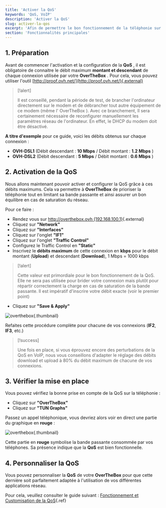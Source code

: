 ```yaml
---
title: 'Activer la QoS'
keywords: 'QoS, VoIP'
description: 'Activer la QoS'
slug: activer-la-qos
excerpt: 'Afin de permettre le bon fonctionnement de la téléphonie sur IP, il est important d''activer une  QoS (Quality of Service) . Cela permet de prioriser le flux téléphonie sur d''autres types de flux pour lesquels la stabilité est moins importante. Sur  OverTheBox  la QoS n''est pas activée par défaut. Ce guide vous montre comment le faire.'
section: 'Fonctionnalités principales'
---
```


## 1. Préparation
Avant de commencer l'activation et la configuration de la  **QoS** , il est obligatoire de connaitre le débit maximum  **montant et descendant**  de chaque connexion utilisée par votre  **OverTheBox** . Pour cela, vous pouvez utiliser l'outil [http://proof.ovh.net/](http://proof.ovh.net/){.external}



> [!alert]
>
> Il est conseillé, pendant la période de test, de brancher l'ordinateur directement sur le modem et de débrancher tout autre équipement de ce modem (même l' OverTheBox ).
> Avec ce branchement, Il sera certainement nécessaire de reconfigurer manuellement les paramètres réseau de l'ordinateur. En effet, le DHCP du modem doit être désactivé.
> 

**A titre d'exemple**  pour ce guide, voici les débits obtenus sur chaque connexion :

- **OVH-DSL1** (Débit descendant : **10 Mbps** / Débit montant : **1.2 Mbps** )
- **OVH-DSL2** (Débit descendant : **5 Mbps** / Débit montant : **0.6 Mbps** )


## 2. Activation de la QoS
Nous allons maintenant pouvoir activer et configurer la QoS grâce à ces débits maximums. Cela va permettre à  **OverTheBox**  de prioriser la téléphonie tout en limitant sa bande passante et ainsi assurer un bon équilibre en cas de saturation du réseau.

Pour ce faire :

- Rendez vous sur [http://overthebox.ovh (192.168.100.1)](http://overthebox.ovh){.external}
- Cliquez sur **"Network"**
- Cliquez sur **"Interfaces"**
- Cliquez sur l'onglet **"IF1"**
- Cliquez sur l'onglet **"Traffic Control"**
- Configurez le Traffic Control en **"Static"**
- Inscrivez le **débits maximum** de cette connexion en **kbps** pour le débit montant (**Upload**) et descendant (**Download**), 1 Mbps = 1000 kbps



> [!alert]
>
> Cette valeur est primordiale pour le bon fonctionnement de la QoS. Elle ne sera
> pas utilisée pour brider votre connexion mais plutôt pour répartir
> correctement la charge en cas de saturation de la bande passante. Il est
> impératif  d'inscrire votre débit exacte (voir le premier point)
> 

- Cliquez sur **"Save & Apply"**


![overthebox](images/SQM.png){.thumbnail}

Refaites cette procédure complète pour chacune de vos connexions (**IF2**, **IF3**, etc.)



> [!success]
>
> Une fois en place, si vous éprouvez encore des perturbations de la QoS en VoIP,
> nous vous conseillons d'adapter le réglage des débits download et upload à
> 80% du débit maximum de chacune de vos connexions.
> 


## 3. Vérifier la mise en place
Vous pouvez vérifiez la bonne prise en compte de la QoS sur la téléphonie :

- Cliquez sur **"OverTheBox"**
- Cliquez sur **"TUN Graphs"**

Passez un appel téléphonique, vous devriez alors voir en direct une partie du graphique en  **rouge**  :


![overthebox](images/4381.png){.thumbnail}

Cette partie en  **rouge**  symbolise la bande passante consommée par vos téléphones. Sa présence indique que la  **QoS**  est bien fonctionnelle.


## 4. Personnaliser la QoS
Vous pouvez personnaliser la **QoS** de votre **OverTheBox** pour que cette dernière soit parfaitement adaptée à l'utilisation de vos différentes applications réseau.

Pour cela, veuillez consulter le guide suivant : [Fonctionnement et Customisation de la QoS](../middle_fonctionnement_et_customisation_de_la_qos/){.ref}